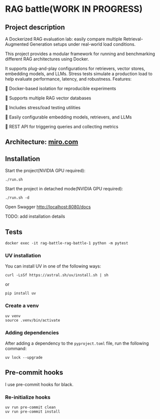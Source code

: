 # RAG battle(WORK IN PROGRESS)

## Project description

A Dockerized RAG evaluation lab: easily compare multiple Retrieval-Augmented Generation
setups under real-world load conditions.

This project provides a modular framework for running and benchmarking different RAG
architectures using Docker.

It supports plug-and-play configurations for retrievers, vector stores, embedding
models, and LLMs. Stress tests simulate a production load to help evaluate performance,
latency, and robustness.
Features:

🔹 Docker-based isolation for reproducible experiments

🔹 Supports multiple RAG vector databases

🔹 Includes stress/load testing utilities

🔹 Easily configurable embedding models, retrievers, and LLMs

🔹 REST API for triggering queries and collecting metrics

## Architecture: [miro.com](https://miro.com/app/board/uXjVIgGXawc=/?share_link_id=889172266608)

## Installation

Start the project(NVIDIA GPU required):

```shell
./run.sh
```

Start the project in detached mode(NVIDIA GPU required):

```shell
./run.sh -d
```

Open Swagger [http://localhost:8080/docs](http://localhost:8080/docs)

TODO: add installation details

## Tests

```shell
docker exec -it rag-battle-rag-battle-1 python -m pytest
```

### UV installation

You can install UV in one of the following ways:

```shell
curl -LsSf https://astral.sh/uv/install.sh | sh
```

or

```shell
pip install uv
```

### Create a venv

```shell
uv venv
source .venv/bin/activate
```

### Adding dependencies

After adding a dependency to the `pyproject.toml` file, run the following command:

```shell
uv lock --upgrade
```

## Pre-commit hooks

I use pre-commit hooks for black.

### Re-initialize hooks

```shell
uv run pre-commit clean
uv run pre-commit install
```